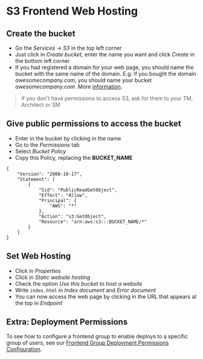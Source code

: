 # S3 Frontend Web Hosting

## Create the bucket

- Go the *Services -> S3* in the top left corner
- Just click in *Create bucket*, enter the name you want and click *Create* in the bottom left corner
- If you had registered a domain for your web page, you should name the bucket with the same name of the domain. E.g. if you bought the domain *awesomecompany.com*, you should name your bucket *awesomecompany.com*. More [information](http://docs.aws.amazon.com/AmazonS3/latest/dev/website-hosting-custom-domain-walkthrough.html).

> If you don't have permissions to access S3, ask for them to your TM, Architect or SM

## Give public permissions to access the bucket

- Enter in the bucket by clicking in the name
- Go to the *Permissions* tab
- Select *Bucket Policy*
- Copy this Policy, replacing the **BUCKET_NAME**

```
{
    "Version": "2008-10-17",
    "Statement": [
        {
            "Sid": "PublicReadGetObject",
            "Effect": "Allow",
            "Principal": {
                "AWS": "*"
            },
            "Action": "s3:GetObject",
            "Resource": "arn:aws:s3:::BUCKET_NAME/*"
        }
    ]
}
```

## Set Web Hosting

- Click in *Properties*
- Click in *Static website hosting*
- Check the option *Use this bucket to host a website*
- Write `index.html` in *Index document* and *Error document*
- You can now access the web page by clicking in the URL that appears at the top in *Endpoint*

## Extra: Deployment Permissions

To see how to configure a frontend group to enable deploys to a specific group of users, see our [Frontend Group Deployment Permissions Configuration](./frontend-group.md).
